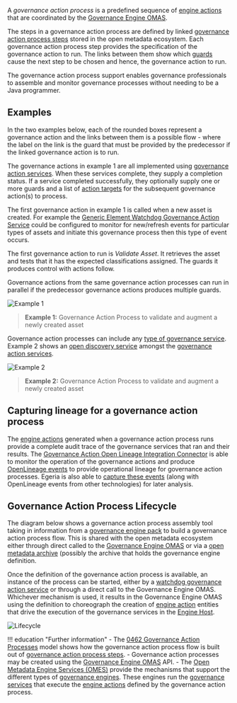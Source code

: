 <!-- SPDX-License-Identifier: CC-BY-4.0 -->
<!-- Copyright Contributors to the ODPi Egeria project. -->


A *governance action process* is a predefined sequence of [engine actions](/concepts/engine-action) that are coordinated by the [Governance Engine OMAS](/services/omas/governance-engine/overview).

The steps in a governance action process are defined by linked [governance action process steps](/concepts/governance-action-process-step) stored in the open metadata ecosystem.  Each governance action process step provides the specification of the governance action to run.  The links between them show which [guards](/concepts/guard) cause the next step to be chosen and hence, the governance action to run.

The governance action process support enables governance professionals to assemble and monitor governance processes without needing to be a Java programmer.

## Examples

In the two examples below, each of the rounded boxes represent a governance action and the links between them is a possible flow - where the label on the link is the guard that must be provided by the predecessor if the linked governance action is to run.

The governance actions in example 1 are all implemented using [governance action services](/concepts/governance-action-service).  When these services complete, they supply a completion status.  If a service completed successfully, they optionally supply one or more guards and a list of [action targets](/concepts/action-target) for the subsequent governance action(s) to process.  

The first governance action in example 1 is called when a new asset is created.  For example the [Generic Element Watchdog Governance Action Service](/connectors/governance-action/generic-element-watchdog-governance-action-service) could be configured to monitor for new/refresh events for particular types of assets and initiate this governance process then this type of event occurs.

The first governance action to run is *Validate Asset*.  It retrieves the asset and tests that it has the expected classifications assigned.  The guards it produces control with actions follow.

Governance actions from the same governance action processes can run in parallel if the predecessor governance actions produces multiple guards. 

![Example 1](/concepts/governance-action-process-example-1.svg)
> **Example 1:** Governance Action Process to validate and augment a newly created asset

Governance action processes can include any [type of governance service](/concepts/governance-service).
Example 2 shows an [open discovery service](/concepts/open-discovery-service) amongst the [governance action services](/concepts/governance-action-service).

![Example 2](/concepts/governance-action-process-example-2.svg)
> **Example 2:** Governance Action Process to validate and augment a newly created asset

## Capturing lineage for a governance action process

The [engine actions](/concepts/engine-action) generated when a governance action process runs provide a complete audit trace of the governance services that ran and their results.  The [Governance Action Open Lineage Integration Connector](/connectors/integration/governance-action-open-lineage-integration-connector) is able to monitor the operation of the governance actions and produce [OpenLineage events](/features/lineage-management/overview/#the-openlineage-standard) to provide operational lineage for governance action processes.  Egeria is also able to [capture these events](/connectors/#capturing-and-publishing-lineage) (along with OpenLineage events from other technologies) for later analysis.

## Governance Action Process Lifecycle

The diagram below shows a governance action process assembly tool taking in information from a [governance engine pack](/concepts/governance-engine-pack) to build a governance action process flow.  This is shared with the open metadata ecosystem either through direct called to the [Governance Engine OMAS](/services/omas/governance-engone/overview) or via a [open metadata archive](/concepts/open-metadata-archive) (possibly the archive that holds the governance engine definition.

Once the definition of the governance action process is available, an instance of the process can be started, either by a [watchdog governance action service](/concepts/governance-action-service) or through a direct call to the Governance Engine OMAS.  Whichever mechanism is used, it results in the Governance Engine OMAS using the definition to choreograph the creation of [engine action](/concepts/engine-action) entities that drive the execution of the governance services in the [Engine Host](/concepts/engine-host).

![Lifecycle](/concepts/governance-action-process-lifecycle.svg)


!!! education "Further information"
    - The [0462 Governance Action Processes](/types/4/0462-Governance-Action-Processes) model shows how the governance action process flow is built out of [governance action process steps](/concepts/governance-action-process-step).
    - Governance action processes may be created using the [Governance Engine OMAS](/services/omas/governance-engine/overview) API.
    - The [Open Metadata Engine Services (OMES)](/services/omes) provide the mechanisms that support the different types of [governance engines](/concepts/governance-engine). These engines run the [governance services](/concepts/governance-service) that execute the [engine actions](/concepts/engine-action) defined by the governance action process.



